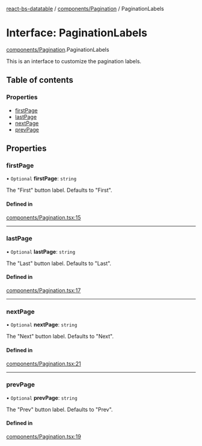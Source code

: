 [react-bs-datatable](../README.md) / [components/Pagination](../modules/components_Pagination.md) / PaginationLabels

# Interface: PaginationLabels

[components/Pagination](../modules/components_Pagination.md).PaginationLabels

This is an interface to customize the pagination labels.

## Table of contents

### Properties

- [firstPage](components_Pagination.PaginationLabels.md#firstpage)
- [lastPage](components_Pagination.PaginationLabels.md#lastpage)
- [nextPage](components_Pagination.PaginationLabels.md#nextpage)
- [prevPage](components_Pagination.PaginationLabels.md#prevpage)

## Properties

### firstPage

• `Optional` **firstPage**: `string`

The "First" button label. Defaults to "First".

#### Defined in

[components/Pagination.tsx:15](https://github.com/imballinst/react-bs-datatable/blob/master/src/components/Pagination.tsx#L15)

___

### lastPage

• `Optional` **lastPage**: `string`

The "Last" button label. Defaults to "Last".

#### Defined in

[components/Pagination.tsx:17](https://github.com/imballinst/react-bs-datatable/blob/master/src/components/Pagination.tsx#L17)

___

### nextPage

• `Optional` **nextPage**: `string`

The "Next" button label. Defaults to "Next".

#### Defined in

[components/Pagination.tsx:21](https://github.com/imballinst/react-bs-datatable/blob/master/src/components/Pagination.tsx#L21)

___

### prevPage

• `Optional` **prevPage**: `string`

The "Prev" button label. Defaults to "Prev".

#### Defined in

[components/Pagination.tsx:19](https://github.com/imballinst/react-bs-datatable/blob/master/src/components/Pagination.tsx#L19)
